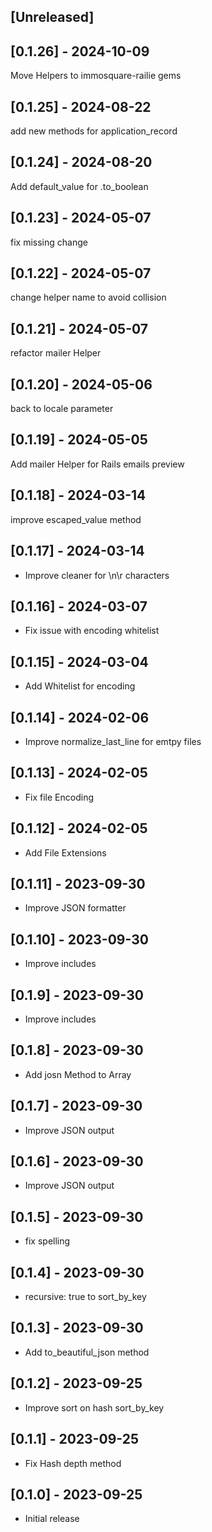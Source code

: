 ## [Unreleased]

## [0.1.26] - 2024-10-09

Move Helpers to immosquare-railie gems

## [0.1.25] - 2024-08-22

add new methods for application_record

## [0.1.24] - 2024-08-20

Add default_value for .to_boolean

## [0.1.23] - 2024-05-07

fix missing change

## [0.1.22] - 2024-05-07

change helper name to avoid collision

## [0.1.21] - 2024-05-07

refactor mailer Helper

## [0.1.20] - 2024-05-06

back to locale parameter

## [0.1.19] - 2024-05-05

Add mailer Helper for Rails emails preview

## [0.1.18] - 2024-03-14

improve escaped_value method

## [0.1.17] - 2024-03-14

- Improve cleaner for \n\r characters

## [0.1.16] - 2024-03-07

- Fix issue with encoding whitelist

## [0.1.15] - 2024-03-04

- Add Whitelist for encoding

## [0.1.14] - 2024-02-06

- Improve normalize_last_line for emtpy files

## [0.1.13] - 2024-02-05

- Fix file Encoding

## [0.1.12] - 2024-02-05

- Add File Extensions

## [0.1.11] - 2023-09-30

- Improve JSON formatter

## [0.1.10] - 2023-09-30

- Improve includes

## [0.1.9] - 2023-09-30

- Improve includes

## [0.1.8] - 2023-09-30

- Add josn Method to Array

## [0.1.7] - 2023-09-30

- Improve JSON output

## [0.1.6] - 2023-09-30

- Improve JSON output

## [0.1.5] - 2023-09-30

- fix spelling

## [0.1.4] - 2023-09-30

- recursive: true to sort_by_key

## [0.1.3] - 2023-09-30

- Add to_beautiful_json method

## [0.1.2] - 2023-09-25

- Improve sort on hash sort_by_key

## [0.1.1] - 2023-09-25

- Fix Hash depth method

## [0.1.0] - 2023-09-25

- Initial release

